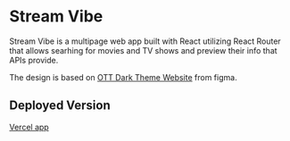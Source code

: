 # Stream Vibe

Stream Vibe is a multipage web app built with React utilizing React Router that allows searhing for movies and TV shows and preview their info that APIs provide.

The design is based on [OTT Dark Theme Website](https://www.figma.com/community/file/1294589591426976269) from figma.

## Deployed Version

[Vercel app](https://stream-vibe-phi.vercel.app/)

